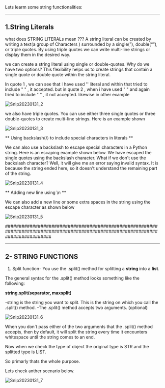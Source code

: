 Lets learm some string functionalities:

-------------------------------------------
1.String Literals
-------------------------------------------

what does STRING LITERALs mean ??? 
A string literal can be created by writing a text(a group of Characters ) surrounded by a single(”), double(“”), or triple quotes.  By using triple quotes we can write multi-line strings or display them in the desired way. 

we can create a string literal using single or double-quotes. Why do we have two options? 
This flexibility helps us to create strings that contain a single quote or double quote within the string literal. 

In quote 1 , we can see that I have used '' literal and within that tried to include " " , it accepted.
but in quote 2 , when i have used " " and again tried to include " " , it not accepted. 
likewise in other example

![Snip20230131_2](https://user-images.githubusercontent.com/93876736/215753667-abda3fa1-7189-42e3-88a8-e795e095766c.png)




we also have triple quotes. You can use either three single quotes or three double-quotes to create multi-line strings. Here is an example shown 

![Snip20230131_3](https://user-images.githubusercontent.com/93876736/215755766-8f1c2de7-77a9-46cd-ac0f-039ae3cd1034.png)


** Using backslash(/) to include special characters in literals **

We can also use a backslash to escape special characters in a Python string. Here is an escaping example shown below. We have escaped the single quotes using the backslash character. 
What if we don't use the backslash character? Well, it will give me an error saying invalid syntax. It is because the string ended here, so it doesn't understand the remaining part of the string.



![Snip20230131_4](https://user-images.githubusercontent.com/93876736/215756439-c976035a-2916-457d-b69d-72dd6be0ed83.png)


** Adding new line using \n **

We can also add a new line or some extra spaces in the string using the escape character as shown below

![Snip20230131_5](https://user-images.githubusercontent.com/93876736/215758255-cfd8ccfc-596f-4fb4-9247-bff743093a55.png)

#################################################################################################################################

-----------------
2- STRING FUNCTIONS
-----------------

1) Split function-
   You use the .split() method for splitting a **string** into a **list**.

The general syntax for the .split() method looks something like the following:

**string.split(separator, maxsplit)**


-string is the string you want to split. This is the string on which you call the .split() method.
-The .split() method accepts two arguments. (optional)





![Snip20230131_6](https://user-images.githubusercontent.com/93876736/215760231-1cf5e7e4-a89c-47c5-a6fa-4548740fafae.png)


When you don't pass either of the two arguments that the .split() method accepts, then by default, it will split the string every time it encounters whitespace until the string comes to an end.

Now when we check the type of object the original type is STR and the splitted type is LIST.

So primarly thats the whole purpose.

Lets check anther scenario below.

![Snip20230131_7](https://user-images.githubusercontent.com/93876736/215761912-4ad83238-47da-465f-baa2-f8702e0afe15.png)







